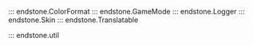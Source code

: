 ::: endstone.ColorFormat
::: endstone.GameMode
::: endstone.Logger
::: endstone.Skin
::: endstone.Translatable

::: endstone.util